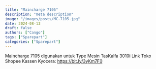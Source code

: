 ```yaml
---
title: "Maincharge 7105"
description: "meta description"
image: "/images/posts/MC-7105.jpg"
date: 2024-08-13
draft: false
authors: ["Cango"]
tags: ["Sparepart"]
categories: ["Sparepart"]
---
```


Maincharge 7105 digunakan untuk Type Mesin TasKalfa 3010i
Link Toko Shopee Kassen Kyocera: https://bit.ly/3yKm7F0
